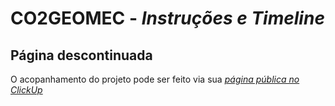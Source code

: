 # CO2GEOMEC - _Instruções e Timeline_

## Página descontinuada

O acopanhamento do projeto pode ser feito via sua [_página pública no ClickUp_](https://doc.clickup.com/9011820040/d/h/8cjaxg8-631/c55e652e9090e34)
